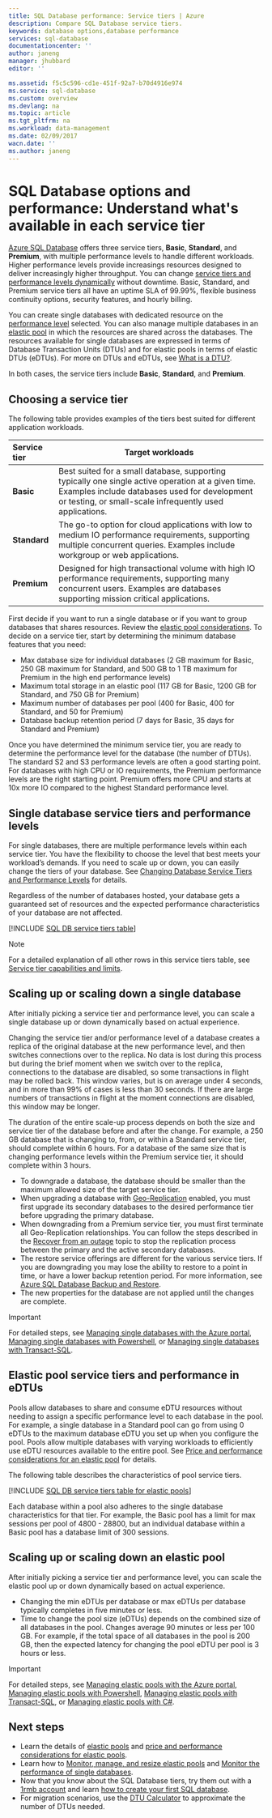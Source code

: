 ```yaml
---
title: SQL Database performance: Service tiers | Azure
description: Compare SQL Database service tiers.
keywords: database options,database performance
services: sql-database
documentationcenter: ''
author: janeng
manager: jhubbard
editor: ''

ms.assetid: f5c5c596-cd1e-451f-92a7-b70d4916e974
ms.service: sql-database
ms.custom: overview
ms.devlang: na
ms.topic: article
ms.tgt_pltfrm: na
ms.workload: data-management
ms.date: 02/09/2017
wacn.date: ''
ms.author: janeng
---
```


# SQL Database options and performance: Understand what's available in each service tier
[Azure SQL Database](./sql-database-technical-overview.md) offers three service tiers, **Basic**, **Standard**, and **Premium**, with multiple performance levels to handle different workloads. Higher performance levels provide increasings resources designed to deliver increasingly higher throughput. You can change [service tiers and performance levels dynamically](./sql-database-service-tiers.md) without downtime. Basic, Standard, and Premium service tiers all have an uptime SLA of 99.99%, flexible business continuity options, security features, and hourly billing. 

You can create single databases with dedicated resource on the [performance level](./sql-database-service-tiers.md#single-database-service-tiers-and-performance-levels) selected. You can also manage multiple databases in an [elastic pool](./sql-database-service-tiers.md#elastic-pool-service-tiers-and-performance-in-edtus) in which the resources are shared across the databases. The resources available for single databases are expressed in terms of Database Transaction Units (DTUs) and for elastic pools in terms of elastic DTUs (eDTUs). For more on DTUs and eDTUs, see [What is a DTU?](./sql-database-what-is-a-dtu.md). 

In both cases, the service tiers include **Basic**, **Standard**, and **Premium**. 

## Choosing a service tier
The following table provides examples of the tiers best suited for different application workloads.

| Service tier | Target workloads |
| :--- | --- |
| **Basic** | Best suited for a small database, supporting typically one single active operation at a given time. Examples include databases used for development or testing, or small-scale infrequently used applications. |
| **Standard** |The go-to option for cloud applications with low to medium IO performance requirements, supporting multiple concurrent queries. Examples include workgroup or web applications. |
| **Premium** | Designed for high transactional volume with high IO performance requirements, supporting many concurrent users. Examples are databases supporting mission critical applications. |

First decide if you want to run a single database or if you want to group databases that shares resources. Review the [elastic pool considerations](./sql-database-elastic-pool-guidance.md). To decide on a service tier, start by determining the minimum database features that you need:

* Max database size for individual databases (2 GB maximum for Basic, 250 GB maximum for Standard, and 500 GB to 1 TB maximum for Premium in the high end performance levels)
* Maximum total storage in an elastic pool (117 GB for Basic, 1200 GB for Standard, and 750 GB for Premium)
* Maximum number of databases per pool (400 for Basic, 400 for Standard, and 50 for Premium)
* Database backup retention period (7 days for Basic, 35 days for Standard and Premium)

Once you have determined the minimum service tier, you are ready to determine the performance level for the database (the number of DTUs). The standard S2 and S3 performance levels are often a good starting point. For databases with high CPU or IO requirements, the Premium performance levels are the right starting point. Premium offers more CPU and starts at 10x more IO compared to the highest Standard performance level.

## Single database service tiers and performance levels
For single databases, there are multiple performance levels within each service tier. You have the flexibility to choose the level that best meets your workload’s demands. If you need to scale up or down, you can easily change the tiers of your database. See [Changing Database Service Tiers and Performance Levels](./sql-database-service-tiers.md) for details.

Regardless of the number of databases hosted, your database gets a guaranteed set of resources and the expected performance characteristics of your database are not affected.

[!INCLUDE [SQL DB service tiers table](../../includes/sql-database-service-tiers-table.md)]

>[!NOTE]
> For a detailed explanation of all other rows in this service tiers table, see [Service tier capabilities and limits](./sql-database-performance-guidance.md#service-tier-capabilities-and-limits).

## Scaling up or scaling down a single database

After initially picking a service tier and performance level, you can scale a single database up or down dynamically based on actual experience. 

Changing the service tier and/or performance level of a database creates a replica of the original database at the new performance level, and then switches connections over to the replica. No data is lost during this process but during the brief moment when we switch over to the replica, connections to the database are disabled, so some transactions in flight may be rolled back. This window varies, but is on average under 4 seconds, and in more than 99% of cases is less than 30 seconds. If there are large numbers of transactions in flight at the moment connections are disabled, this window may be longer.  

The duration of the entire scale-up process depends on both the size and service tier of the database before and after the change. For example, a 250 GB database that is changing to, from, or within a Standard service tier, should complete within 6 hours. For a database of the same size that is changing performance levels within the Premium service tier, it should complete within 3 hours.

* To downgrade a database, the database should be smaller than the maximum allowed size of the target service tier. 
* When upgrading a database with [Geo-Replication](./sql-database-geo-replication-portal.md) enabled, you must first upgrade its secondary databases to the desired performance tier before upgrading the primary database.
* When downgrading from a Premium service tier, you must first terminate all Geo-Replication relationships. You can follow the steps described in the [Recover from an outage](./sql-database-disaster-recovery.md) topic to stop the replication process between the primary and the active secondary databases.
* The restore service offerings are different for the various service tiers. If you are downgrading you may lose the ability to restore to a point in time, or have a lower backup retention period. For more information, see [Azure SQL Database Backup and Restore](./sql-database-business-continuity.md).
* The new properties for the database are not applied until the changes are complete.

> [!IMPORTANT]
> For detailed steps, see [Managing single databases with the Azure portal](./sql-database-manage-single-databases-portal.md), [Managing single databases with Powershell](./sql-database-manage-single-databases-powershell.md), or [Managing single databases with Transact-SQL](./sql-database-manage-single-databases-tsql.md).
>

## Elastic pool service tiers and performance in eDTUs

Pools allow databases to share and consume eDTU resources without needing to assign a specific performance level to each database in the pool. For example, a single database in a Standard pool can go from using 0 eDTUs to the maximum database eDTU you set up when you configure the pool. Pools allow multiple databases with varying workloads to efficiently use eDTU resources available to the entire pool. See [Price and performance considerations for an elastic pool](./sql-database-elastic-pool-guidance.md) for details.

The following table describes the characteristics of pool service tiers.

[!INCLUDE [SQL DB service tiers table for elastic pools](../../includes/sql-database-service-tiers-table-elastic-pools.md)]

Each database within a pool also adheres to the single database characteristics for that tier. For example, the Basic pool has a limit for max sessions per pool of 4800 - 28800, but an individual database within a Basic pool has a database limit of 300 sessions.

## Scaling up or scaling down an elastic pool

After initially picking a service tier and performance level, you can scale the elastic pool up or down dynamically based on actual experience. 

* Changing the min eDTUs per database or max eDTUs per database typically completes in five minutes or less.
* Time to change the pool size (eDTUs) depends on the combined size of all databases in the pool. Changes average 90 minutes or less per 100 GB. For example, if the total space of all databases in the pool is 200 GB, then the expected latency for changing the pool eDTU per pool is 3 hours or less.

> [!IMPORTANT]
> For detailed steps, see [Managing elastic pools with the Azure portal](./sql-database-elastic-pool-manage-portal.md), [Managing elastic pools with Powershell](./sql-database-elastic-pool-manage-powershell.md), [Managing elastic pools with Transact-SQL](./sql-database-elastic-pool-manage-tsql.md), or [Managing elastic pools with C#](./sql-database-elastic-pool-manage-csharp.md).
>

## Next steps

* Learn the details of [elastic pools](./sql-database-elastic-pool-guidance.md) and [price and performance considerations for elastic pools](./sql-database-elastic-pool-guidance.md).
* Learn how to [Monitor, manage, and resize elastic pools](./sql-database-elastic-pool-manage-portal.md) and [Monitor the performance of single databases](./sql-database-single-database-monitor.md).
* Now that you know about the SQL Database tiers, try them out with a [1rmb account](https://www.azure.cn/pricing/1rmb-trial/) and learn [how to create your first SQL database](./sql-database-get-started.md).
* For migration scenarios, use the [DTU Calculator](http://dtucalculator.azurewebsites.net/) to approximate the number of DTUs needed.